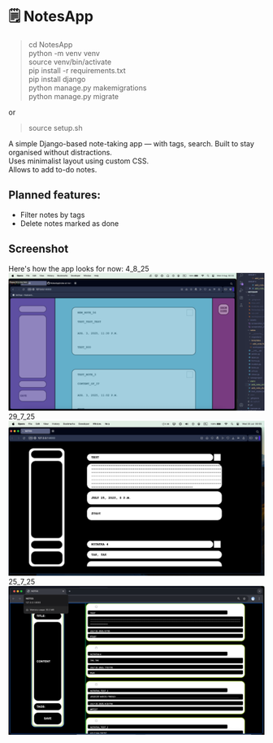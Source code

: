 # 🗒️ NotesApp
> cd NotesApp                           
> python -m venv venv                                     
> source venv/bin/activate                            
> pip install -r requirements.txt                                   
> pip install django                           
> python manage.py makemigrations                           
> python manage.py migrate                                                         

or 

> source setup.sh


A simple Django-based note-taking app — with tags, search. Built to stay organised without distractions.  
Uses minimalist layout using custom CSS.  
Allows to add to-do notes.

## Planned features:
- Filter notes by tags
- Delete notes marked as done

## Screenshot

Here's how the app looks for now:
4_8_25  
![Notes App UI](assets/screenshot_4_8_25.png)  
29_7_25  
![Notes App UI](assets/screenshot_29_7_25.png)  
25_7_25  
![Notes App UI](assets/screenshot_25_7_25.png)